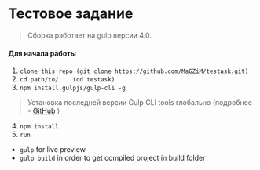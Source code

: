 # Тестовое задание

> Сборка работает на gulp версии 4.0. 

#### Для начала работы

1. ```clone this repo (git clone https://github.com/MaGZiM/testask.git)``` 
2. ```cd path/to/... (cd testask)``` 
3. ```npm install gulpjs/gulp-cli -g```  
> Установка последней версии Gulp CLI tools глобально (подробнее - [GitHub](https://github.com/gulpjs/gulp/blob/4.0/docs/getting-started.md) )

4. ```npm install```
5. ```run```
 - ```gulp``` for live preview 
 - ```gulp build``` in order to get compiled project in build folder 